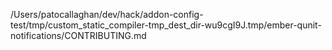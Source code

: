 /Users/patocallaghan/dev/hack/addon-config-test/tmp/custom_static_compiler-tmp_dest_dir-wu9cgI9J.tmp/ember-qunit-notifications/CONTRIBUTING.md